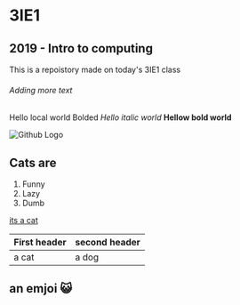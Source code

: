 # 3IE1

## 2019 - Intro to computing
  This is a repoistory made on today's 3IE1 class

###### Adding more text
  Hello local world Bolded
  *Hello italic world*
  __Hellow bold world__
  
![Github Logo](https://boygeniusreport.files.wordpress.com/2016/05/scared-surprised-cat-face.jpg?quality=98&strip=all&w=768)


## Cats are
1. Funny
2. Lazy
3. Dumb

[its a cat](https://bgr.com/2016/06/07/funny-cat-skydiving-experiment/)

First header | second header
-------------|--------------
a cat | a dog

## an emjoi :smiley_cat:
